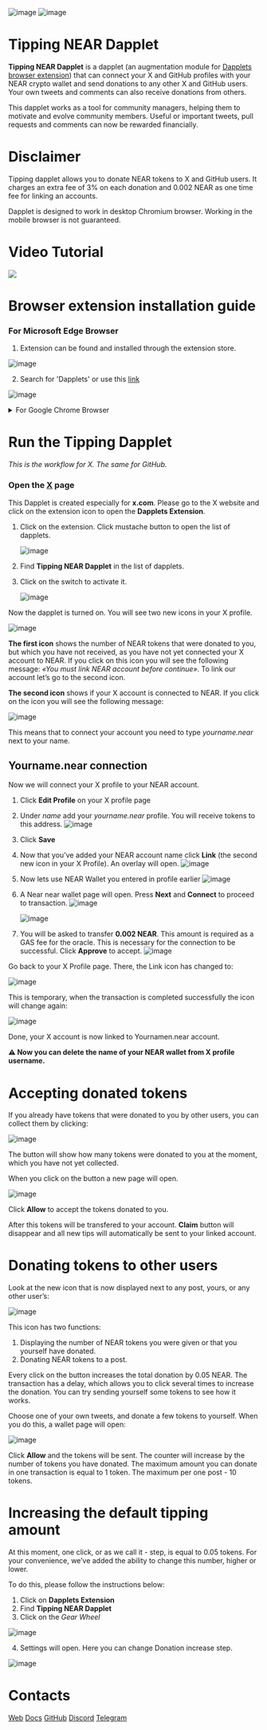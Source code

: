 ![image](/assets/dark.png#gh-dark-mode-only)
![image](/assets/light.png#gh-light-mode-only)

# Tipping NEAR Dapplet

**Tipping NEAR Dapplet** is a dapplet (an augmentation module for [Dapplets browser extension](https://github.com/dapplets/dapplet-extension/releases/latest)) that can connect your X and GitHub profiles with your NEAR crypto wallet and send donations to any other X and GitHub users. Your own tweets and comments can also receive donations from others.

This dapplet works as a tool for community managers, helping them to motivate and evolve community members. Useful or important tweets, pull requests and comments can now be rewarded financially.

# Disclaimer

Tipping dapplet allows you to donate NEAR tokens to X and GitHub users. It charges an extra fee of 3% on each donation and 0.002 NEAR as one time fee for linking an accounts.

Dapplet is designed to work in desktop Chromium browser. Working in the mobile browser is not guaranteed.

# Video Tutorial

[![](https://img.youtube.com/vi/DXWXUeydsRQ/0.jpg)](https://www.youtube.com/watch?v=pNCsSWvoqPE 'Click to play on YouTube')

# Browser extension installation guide

### For Microsoft Edge Browser

1. Extension can be found and installed through the extension store.

![image](/assets/0_1.png)

2. Search for 'Dapplets' or use this [link](https://microsoftedge.microsoft.com/addons/detail/dapplets/icpdagldaielgidgdiaanollkfgdclop?hl=en-GB)

![image](/assets/1_1.png)

<details>
<summary>For Google Chrome Browser</summary>

1. Open the **Google Chrome** browser.

2. Download the [**Dapplet Browser Extension**](https://github.com/dapplets/dapplet-extension/releases/latest).

3. Open **chrome://extensions** in a new tab.

   ![image](/assets/0.png)

4. Switch the Developer mode on and press F5 to refresh the page.

   ![image](/assets/1.png)

**P.S.** If you are using **Ubuntu** or possibly another **Linux OS** the Dapplets extension can disappear from the Chrome Extensions after restarting the PC. To avoid this **unzip** the archive and use the _Load unpacked_ button to add the extension.

![image](/assets/2.png)

![image](/assets/3.png)

</details>

# Run the Tipping Dapplet

_This is the workflow for X. The same for GitHub._

### Open the [X](https://x.com/home) page

This Dapplet is created especially for **x.com**. Please go to the X website and click on the extension icon to open the **Dapplets Extension**.

1. Click on the extension. Click mustache button to open the list of dapplets.

   ![image](/assets/4_1.png)

2. Find **Tipping NEAR Dapplet** in the list of dapplets.
3. Click on the switch to activate it.

   ![image](/assets/5_1.png)

Now the dapplet is turned on. You will see two new icons in your X profile.

![image](/assets/000.png)

**The first icon** shows the number of NEAR tokens that were donated to you, but which you have not received, as you have not yet connected your X account to NEAR. If you click on this icon you will see the following message: _«You must link NEAR account before continue»_. To link our account let’s go to the second icon.

**The second icon** shows if your X account is connected to NEAR. If you click on the icon you will see the following message:

![image](/assets/0000.png)

This means that to connect your account you need to type _yourname.near_ next to your name.

## Yourname.near connection

Now we will connect your X profile to your NEAR account.

1. Click **Edit Profile** on your X profile page
2. Under _name_ add your _yourname.near_ profile. You will receive tokens to this address.
   ![image](/assets/001.png)
3. Click **Save**
4. Now that you’ve added your NEAR account name click **Link** (the second new icon in your X Profile). An overlay will open.
   ![image](/assets/002.png)
5. Now lets use NEAR Wallet you entered in profile earlier
   ![image](/assets/003.png)

6. A Near near wallet page will open. Press **Next** and **Connect** to proceed to transaction.
   ![image](/assets/10.jpg)

   ![image](/assets/11.jpg)

7. You will be asked to transfer **0.002 NEAR**. This amount is required as a GAS fee for the oracle. This is necessary for the connection to be successful. Click **Approve** to accept.
   ![image](/assets/15.jpg)

Go back to your X Profile page. There, the Link icon has changed to:

![image](/assets/16.png)

This is temporary, when the transaction is completed successfully the icon will change again:

![image](/assets/17.png)

Done, your X account is now linked to Yournamen.near account.

**⚠ Now you can delete the name of your NEAR wallet from X profile username.**

# Accepting donated tokens

If you already have tokens that were donated to you by other users, you can collect them by clicking:

![image](/assets/18.png)

The button will show how many tokens were donated to you at the moment, which you have not yet collected.

When you click on the button a new page will open.

![image](/assets/19.jpg)

Click **Allow** to accept the tokens donated to you.

After this tokens will be transfered to your account. **Claim** button will disappear and all new tips will automatically be sent to your linked account.

# Donating tokens to other users

Look at the new icon that is now displayed next to any post, yours, or any other user’s:

![image](/assets/20.png)

This icon has two functions:

1. Displaying the number of NEAR tokens you were given or that you yourself have donated.
2. Donating NEAR tokens to a post.

Every click on the button increases the total donation by 0.05 NEAR. The transaction has a delay, which allows you to click several times to increase the donation. You can try sending yourself some tokens to see how it works.

Choose one of your own tweets, and donate a few tokens to yourself. When you do this, a wallet page will open:

![image](/assets/21.jpg)

Click **Allow** and the tokens will be sent. The counter will increase by the number of tokens you have donated. The maximum amount you can donate in one transaction is equal to 1 token. The maximum per one post - 10 tokens.

# Increasing the default tipping amount

At this moment, one click, or as we call it - step, is equal to 0.05 tokens. For your convenience, we’ve added the ability to change this number, higher or lower.

To do this, please follow the instructions below:

1. Click on **Dapplets Extension**
2. Find **Tipping NEAR Dapplet**
3. Click on the _Gear Wheel_

![image](/assets/004.png)

4. Settings will open. Here you can change Donation increase step.

![image](/assets/005.png)

# Contacts

[Web](https://dapplets.org) [Docs](https://docs.dapplets.org) [GitHub](https://github.com/dapplets) [Discord](https://discord.gg/YcxbkcyjMV) [Telegram](t.me/dapplets)
